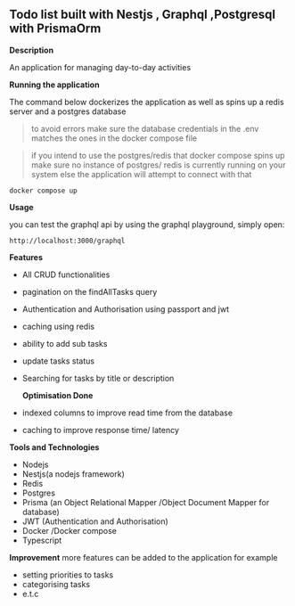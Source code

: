 ## **Todo list built with Nestjs , Graphql ,Postgresql with PrismaOrm**

**Description**

An application for managing day-to-day activities

**Running the application**

The command below dockerizes the application as well as spins up a redis server and a postgres database

> to avoid errors make sure the database credentials in the .env matches the ones in the docker compose file

> if you intend to use the postgres/redis that docker compose spins up make sure no instance of postgres/ redis is currently running on your system else the application will attempt to connect with that

    docker compose up

**Usage**

you can test the graphql api by using the graphql playground, simply open:

    http://localhost:3000/graphql

**Features**

- All CRUD functionalities
- pagination on the findAllTasks query
- Authentication and Authorisation using passport and jwt
- caching using redis
- ability to add sub tasks
- update tasks status
- Searching for tasks by title or description

  **Optimisation Done**

- indexed columns to improve read time from the database
- caching to improve response time/ latency

**Tools and Technologies**

- Nodejs
- Nestjs(a nodejs framework)
- Redis
- Postgres
- Prisma (an Object Relational Mapper /Object Document Mapper for database)
- JWT (Authentication and Authorisation)
- Docker /Docker compose
- Typescript

**Improvement**
more features can be added to the application for example

- setting priorities to tasks
- categorising tasks
- e.t.c
